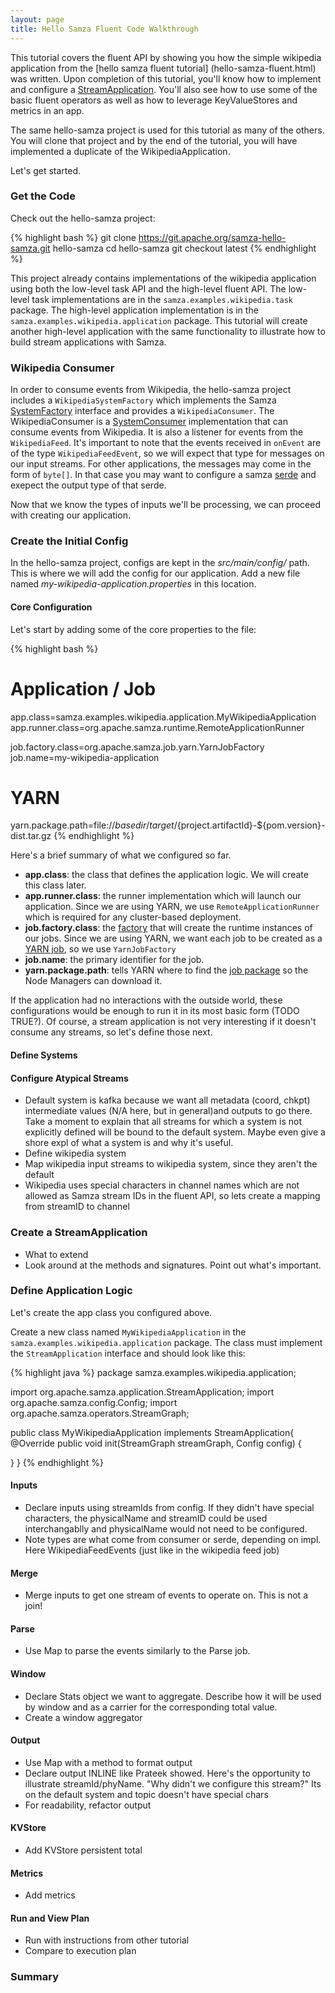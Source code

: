 ```yaml
---
layout: page
title: Hello Samza Fluent Code Walkthrough
---
```

<!--
   Licensed to the Apache Software Foundation (ASF) under one or more
   contributor license agreements.  See the NOTICE file distributed with
   this work for additional information regarding copyright ownership.
   The ASF licenses this file to You under the Apache License, Version 2.0
   (the "License"); you may not use this file except in compliance with
   the License.  You may obtain a copy of the License at

       http://www.apache.org/licenses/LICENSE-2.0

   Unless required by applicable law or agreed to in writing, software
   distributed under the License is distributed on an "AS IS" BASIS,
   WITHOUT WARRANTIES OR CONDITIONS OF ANY KIND, either express or implied.
   See the License for the specific language governing permissions and
   limitations under the License.
-->

This tutorial covers the fluent API by showing you how the simple wikipedia application from the [hello samza fluent tutorial] (hello-samza-fluent.html) was written. Upon completion of this tutorial, you'll know how to implement and configure a [StreamApplication](/javadocs/djdjdjdjdjdj). You'll also see how to use some of the basic fluent operators as well as how to leverage KeyValueStores and metrics in an app.  

The same hello-samza project is used for this tutorial as many of the others. You will clone that project and by the end of the tutorial, you will have implemented a duplicate of the WikipediaApplication. 

Let's get started.

### Get the Code

Check out the hello-samza project:

{% highlight bash %}
git clone https://git.apache.org/samza-hello-samza.git hello-samza
cd hello-samza
git checkout latest
{% endhighlight %}

This project already contains implementations of the wikipedia application using both the low-level task API and the high-level fluent API. The low-level task implementations are in the `samza.examples.wikipedia.task` package. The high-level application implementation is in the `samza.examples.wikipedia.application` package. This tutorial will create another high-level application with the same functionality to illustrate how to build stream applications with Samza.

### Wikipedia Consumer
In order to consume events from Wikipedia, the hello-samza project includes a `WikipediaSystemFactory` which implements the Samza [SystemFactory](javadocs/org/apache/samza/system/SystemFactory.html) interface and provides a `WikipediaConsumer`. The WikipediaConsumer is a [SystemConsumer](javadocs/org/apache/samza/system/SystemConsumer.html) implementation that can consume events from Wikipedia. It is also a listener for events from the `WikipediaFeed`. It's important to note that the events received in `onEvent` are of the type `WikipediaFeedEvent`, so we will expect that type for messages on our input streams. For other applications, the messages may come in the form of `byte[]`. In that case you may want to configure a samza [serde](/learn/documentation/{{site.version}}/container/serialization.html) and exepect the output type of that serde. 

Now that we know the types of inputs we'll be processing, we can proceed with creating our application.

### Create the Initial Config
In the hello-samza project, configs are kept in the _src/main/config/_ path. This is where we will add the config for our application.
Add a new file named _my-wikipedia-application.properties_ in this location.

#### Core Configuration
Let's start by adding some of the core properties to the file:

{% highlight bash %}
# Application / Job
app.class=samza.examples.wikipedia.application.MyWikipediaApplication
app.runner.class=org.apache.samza.runtime.RemoteApplicationRunner

job.factory.class=org.apache.samza.job.yarn.YarnJobFactory
job.name=my-wikipedia-application

# YARN
yarn.package.path=file://${basedir}/target/${project.artifactId}-${pom.version}-dist.tar.gz
{% endhighlight %}

Here's a brief summary of what we configured so far.

* **app.class**: the class that defines the application logic. We will create this class later.
* **app.runner.class**: the runner implementation which will launch our application. Since we are using YARN, we use `RemoteApplicationRunner` which is required for any cluster-based deployment.
* **job.factory.class**: the [factory](/learn/documentation/{{site.version}}/jobs/job-runner.html) that will create the runtime instances of our jobs. Since we are using YARN, we want each job to be created as a [YARN job](/learn/documentation/{{site.version}}/jobs/yarn-jobs.html), so we use `YarnJobFactory`
* **job.name**: the primary identifier for the job.
* **yarn.package.path**: tells YARN where to find the [job package](/learn/documentation/{{site.version}}/jobs/packaging.html) so the Node Managers can download it.

If the application had no interactions with the outside world, these configurations would be enough to run it in its most basic form (TODO TRUE?). Of course, a stream application is not very interesting if it doesn't consume any streams, so let's define those next.

#### Define Systems
#### Configure Atypical Streams
* Default system is kafka because we want all metadata (coord, chkpt) intermediate values (N/A here, but in general)and outputs to go there. Take a moment to explain that all streams for which a system is not explicitly defined will be bound to the default system. Maybe even give a shore expl of what a system is and why it's useful.
* Define wikipedia system 
* Map wikipedia input streams to wikipedia system, since they aren't the default
* Wikipedia uses special characters in channel names which are not allowed as Samza stream IDs in the fluent API, so lets create a mapping from streamID to channel

### Create a StreamApplication


* What to extend
* Look around at the methods and signatures. Point out what's important. 

### Define Application Logic
Let's create the app class you configured above. 

Create a new class named `MyWikipediaApplication` in the `samza.examples.wikipedia.application` package. The class must implement the `StreamApplication` interface and should look like this:

{% highlight java %}
package samza.examples.wikipedia.application;

import org.apache.samza.application.StreamApplication;
import org.apache.samza.config.Config;
import org.apache.samza.operators.StreamGraph;

public class MyWikipediaApplication implements StreamApplication{
  @Override
  public void init(StreamGraph streamGraph, Config config) {
    
  }
}
{% endhighlight %}

#### Inputs
* Declare inputs using streamIds from config. If they didn't have special characters, the physicalName and streamID could be used interchangablly and physicalName would not need to be configured.
* Note types are what come from consumer or serde, depending on impl. Here WikipediaFeedEvents (just like in the wikipedia feed job)

#### Merge
* Merge inputs to get one stream of events to operate on. This is not a join!

#### Parse
* Use Map to parse the events similarly to the Parse job.

#### Window
* Declare Stats object we want to aggregate. Describe how it will be used by window and as a carrier for the corresponding total value.
* Create a window aggregator

#### Output
* Use Map with a method to format output
* Declare output INLINE like Prateek showed. Here's the opportunity to illustrate streamId/phyName. "Why didn't we configure this stream?" Its on the default system and topic doesn't have special chars
* For readability, refactor output

#### KVStore
* Add KVStore persistent total

#### Metrics
* Add metrics

#### Run and View Plan
* Run with instructions from other tutorial
* Compare to execution plan

### Summary

